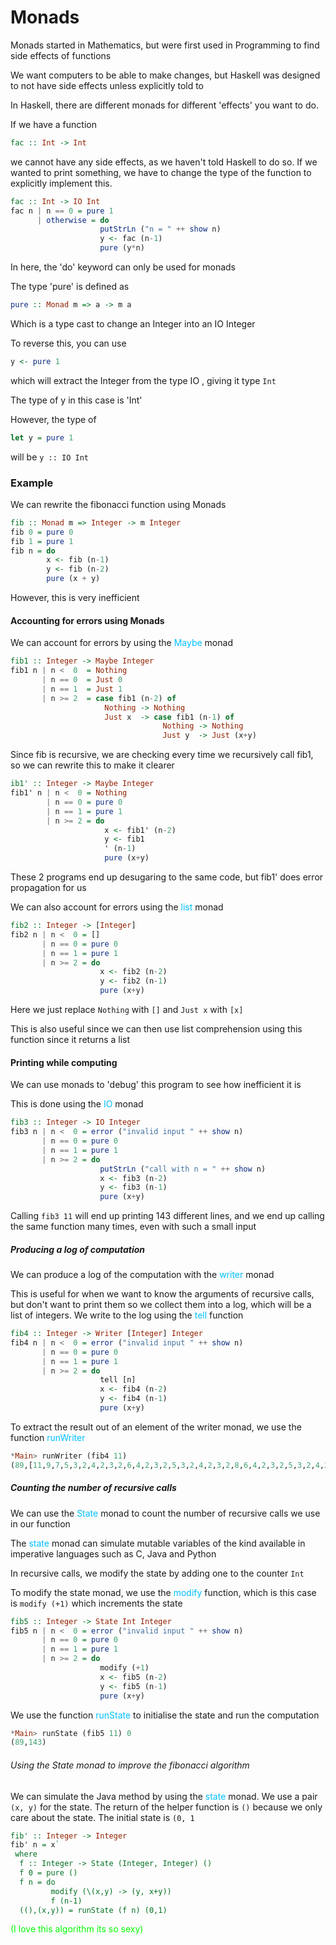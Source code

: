 # Monads

Monads started in Mathematics, but were first used in Programming to find side effects of functions

We want computers to be able to make changes, but Haskell was designed to not have side effects unless explicitly told to

In Haskell, there are different monads for different 'effects' you want to do.

If we have a function
```haskell
fac :: Int -> Int
```
we cannot have any side effects, as we haven't told Haskell to do so. If we wanted to print something, we have to change the type of the function to explicitly implement this.
```haskell
fac :: Int -> IO Int
fac n | n == 0 = pure 1
	  | otherwise = do
					putStrLn ("n = " ++ show n)
					y <- fac (n-1)
					pure (y*n)
```
In here, the 'do' keyword can only be used for monads

The type 'pure' is defined as
```haskell
pure :: Monad m => a -> m a
```
Which is a type cast to change an Integer into an IO Integer

To reverse this, you can use
```haskell
y <- pure 1
```
which will extract the Integer from the type IO , giving it type `Int`

The type of y in this case is 'Int'

However, the type of 
```haskell
let y = pure 1
```
will be `y :: IO Int`
### Example
We can rewrite the fibonacci function using Monads
```haskell
fib :: Monad m => Integer -> m Integer
fib 0 = pure 0
fib 1 = pure 1
fib n = do
		x <- fib (n-1)
		y <- fib (n-2)
		pure (x + y)
```
However, this is very inefficient

#### Accounting for errors using Monads
We can account for errors by using the <span style="color:#00bfff">Maybe</span> monad
```haskell
fib1 :: Integer -> Maybe Integer
fib1 n | n <  0  = Nothing
       | n == 0  = Just 0
       | n == 1  = Just 1
       | n >= 2  = case fib1 (n-2) of
                     Nothing -> Nothing
                     Just x  -> case fib1 (n-1) of
                                  Nothing -> Nothing
                                  Just y  -> Just (x+y)

```
Since fib is recursive, we are checking every time we recursively call fib1, so we can rewrite this to make it clearer
```haskell
ib1' :: Integer -> Maybe Integer
fib1' n | n <  0 = Nothing
        | n == 0 = pure 0
        | n == 1 = pure 1
        | n >= 2 = do
                     x <- fib1' (n-2)
                     y <- fib1
                     ' (n-1)
                     pure (x+y)
```
These 2 programs end up desugaring to the same code, but fib1' does error propagation for us

We can also account for errors using the <span style="color:#00bfff">list</span> monad
```haskell
fib2 :: Integer -> [Integer]
fib2 n | n <  0 = []
       | n == 0 = pure 0
       | n == 1 = pure 1
       | n >= 2 = do
                    x <- fib2 (n-2)
                    y <- fib2 (n-1)
                    pure (x+y)
```
Here we just replace `Nothing` with `[]` and `Just x` with `[x]`

This is also useful since we can then use list comprehension using this function since it returns a list

#### Printing while computing
We can use monads to 'debug' this program to see how inefficient it is

This is done using the <span style="color:#00bfff">IO</span> monad
```haskell
fib3 :: Integer -> IO Integer
fib3 n | n <  0 = error ("invalid input " ++ show n)
       | n == 0 = pure 0
       | n == 1 = pure 1
       | n >= 2 = do
                    putStrLn ("call with n = " ++ show n)
                    x <- fib3 (n-2)
                    y <- fib3 (n-1)
                    pure (x+y)
```
Calling `fib3 11` will end up printing 143 different lines, and we end up calling the same function many times, even with such a small input

##### Producing a log of computation
We can produce a log of the computation with the <span style="color:#00bfff">writer</span> monad

This is useful for when we want to know the arguments of recursive calls, but don't want to print them so we collect them into a log, which will be a list of integers. We write to the log using the <span style="color:#00bfff">tell</span> function
```haskell
fib4 :: Integer -> Writer [Integer] Integer
fib4 n | n <  0 = error ("invalid input " ++ show n)
       | n == 0 = pure 0
       | n == 1 = pure 1
       | n >= 2 = do
                    tell [n]
                    x <- fib4 (n-2)
                    y <- fib4 (n-1)
                    pure (x+y)
```

To extract the result out of an element of the writer monad, we use the function <span style="color:#00bfff">runWriter</span>
```haskell
*Main> runWriter (fib4 11)
(89,[11,9,7,5,3,2,4,2,3,2,6,4,2,3,2,5,3,2,4,2,3,2,8,6,4,2,3,2,5,3,2,4,2,3,2,7,5,3,2,4,2,3,2,6,4,2,3,2,5,3,2,4,2,3,2,10,8,6,4,2,3,2,5,3,2,4,2,3,2,7,5,3,2,4,2,3,2,6,4,2,3,2,5,3,2,4,2,3,2,9,7,5,3,2,4,2,3,2,6,4,2,3,2,5,3,2,4,2,3,2,8,6,4,2,3,2,5,3,2,4,2,3,2,7,5,3,2,4,2,3,2,6,4,2,3,2,5,3,2,4,2,3,2])
```
##### Counting the number of recursive calls
We can use the <span style="color:#00bfff">State</span> monad to count the number of recursive calls we use in our function

The <span style="color:#00bfff">state</span> monad can simulate mutable variables of the kind available in imperative languages such as C, Java and Python

In recursive calls, we modify the state by adding one to the counter `Int`

To modify the state monad, we use the <span style="color:#00bfff">modify</span> function, which is this case is `modify (+1)` which increments the state
```haskell
fib5 :: Integer -> State Int Integer
fib5 n | n <  0 = error ("invalid input " ++ show n)
       | n == 0 = pure 0
       | n == 1 = pure 1
       | n >= 2 = do
                    modify (+1)
                    x <- fib5 (n-2)
                    y <- fib5 (n-1)
                    pure (x+y)
```

We use the function <span style="color:#00bfff">runState</span> to initialise the state and run the computation
```haskell
*Main> runState (fib5 11) 0
(89,143)
```
###### Using the State monad to improve the fibonacci algorithm
We can simulate the Java method by using the <span style="color:#00bfff">state</span> monad. We use a pair `(x, y)` for the state. The return of the helper function is `()` because we only care about the state. The initial state is `(0, 1`
```haskell
fib' :: Integer -> Integer
fib' n = x`
 where
  f :: Integer -> State (Integer, Integer) ()
  f 0 = pure ()
  f n = do
         modify (\(x,y) -> (y, x+y))
         f (n-1)
  ((),(x,y)) = runState (f n) (0,1)
```
<span style="color:#00fc00">(I love this algorithm its so sexy)</span>